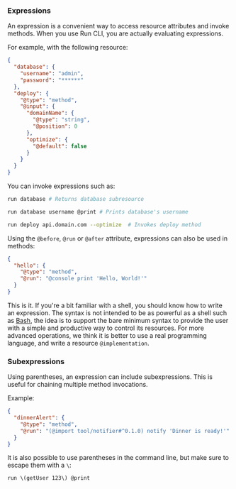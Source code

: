### Expressions

An expression is a convenient way to access resource attributes and invoke methods. When you use Run CLI, you are actually evaluating expressions.

For example, with the following resource:

```json
{
  "database": {
    "username": "admin",
    "password": "******"
  },
  "deploy": {
    "@type": "method",
    "@input": {
      "domainName": {
        "@type": "string",
        "@position": 0
      },
      "optimize": {
        "@default": false
      }
    }
  }
}
```

You can invoke expressions such as:

```bash
run database # Returns database subresource
```

```bash
run database username @print # Prints database's username
```

```bash
run deploy api.domain.com --optimize  # Invokes deploy method
```

Using the `@before`, `@run` or `@after` attribute, expressions can also be used in methods:

```json
{
  "hello": {
    "@type": "method",
    "@run": "@console print 'Hello, World!'"
  }
}
```

This is it. If you're a bit familiar with a shell, you should know how to write an expression. The syntax is not intended to be as powerful as a shell such as [Bash](https://www.gnu.org/software/bash/), the idea is to support the bare minimum syntax to provide the user with a simple and productive way to control its resources. For more advanced operations, we think it is better to use a real programming language, and write a resource `@implementation`.

### Subexpressions

Using parentheses, an expression can include subexpressions. This is useful for chaining multiple method invocations.

Example:

```json
{
  "dinnerAlert": {
    "@type": "method",
    "@run": "(@import tool/notifier#^0.1.0) notify 'Dinner is ready!'"
  }
}
```

It is also possible to use parentheses in the command line, but make sure to escape them with a `\`:

```shell
run \(getUser 123\) @print
```
